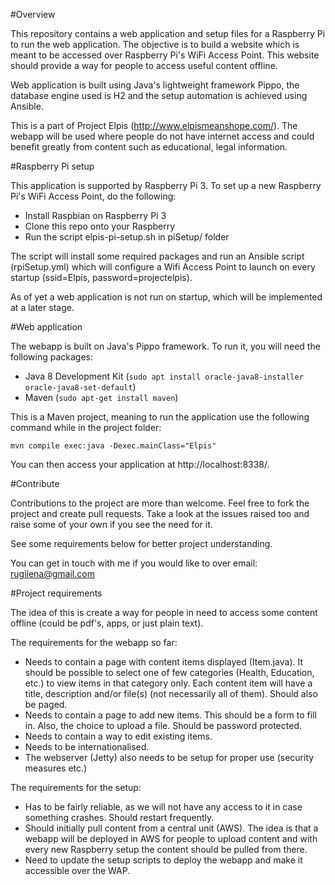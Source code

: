 #Overview

This repository contains a web application and setup files for a Raspberry Pi to run the web application.
The objective is to build a website which is meant to be accessed over Raspberry Pi's WiFi Access Point. This website should provide a way for people to access useful content offline.

Web application is built using Java's lightweight framework Pippo, the database engine used is H2 and the setup automation is achieved using Ansible.
 
This is a part of Project Elpis (http://www.elpismeanshope.com/). The webapp will be used where people do not have internet access and could benefit greatly from content such as educational, legal information.

#Raspberry Pi setup

This application is supported by Raspberry Pi 3. To set up a new Raspberry Pi's WiFi Access Point, do the following:
* Install Raspbian on Raspberry Pi 3
* Clone this repo onto your Raspberry
* Run the script elpis-pi-setup.sh in piSetup/ folder

The script will install some required packages and run an Ansible script (rpiSetup.yml) which will configure a Wifi Access Point to launch on every startup (ssid=Elpis, password=projectelpis).  

As of yet a web application is not run on startup, which will be implemented at a later stage.
 
#Web application

The webapp is built on Java's Pippo framework. To run it, you will need the following packages:
 
* Java 8 Development Kit (```sudo apt install oracle-java8-installer oracle-java8-set-default```)
* Maven (```sudo apt-get install maven```)

This is a Maven project, meaning to run the application use the following command while in the project folder:
    
    mvn compile exec:java -Dexec.mainClass="Elpis"
   
You can then access your application at http://localhost:8338/.

#Contribute

Contributions to the project are more than welcome. Feel free to fork the project and create pull requests. Take a look at the issues raised too and raise some of your own if you see the need for it.
 
 See some requirements below for better project understanding.
 
You can get in touch with me if you would like to over email: rugilena@gmail.com
 
#Project requirements

The idea of this is create a way for people in need to access some content offline (could be pdf's, apps, or just plain text). 

The requirements for the webapp so far:
* Needs to contain a page with content items displayed (Item.java). 
It should be possible to select one of few categories (Health, Education, etc.) to view items in that category only.
Each content item will have a title, description and/or file(s) (not necessarily all of them).
Should also be paged.
* Needs to contain a page to add new items. This should be a form to fill in. Also, the choice to upload a file. Should be password protected.
* Needs to contain a way to edit existing items.
* Needs to be internationalised.
* The webserver (Jetty) also needs to be setup for proper use (security measures etc.)

The requirements for the setup:
* Has to be fairly reliable, as we will not have any access to it in case something crashes. Should restart frequently.
* Should initially pull content from a central unit (AWS). The idea is that a webapp will be deployed in AWS for people to upload content and with every new Raspberry setup the content should be pulled from there.
* Need to update the setup scripts to deploy the webapp and make it accessible over the WAP. 


